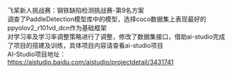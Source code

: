 飞桨新人挑战赛：钢铁缺陷检测挑战赛-第9名方案  
调查了PaddleDetection模型库中的模型，选择coco数据集上表现最好的ppyolov2_r101vd_dcn作为基础框架  
对学习率及学习率调整策略进行了调整，修改了数据集接口，借助ai-studio完成了项目的搭建及训练，具体项目内容请查看ai-studio项目  
AI-Studio项目地址：https://aistudio.baidu.com/aistudio/projectdetail/3431741
